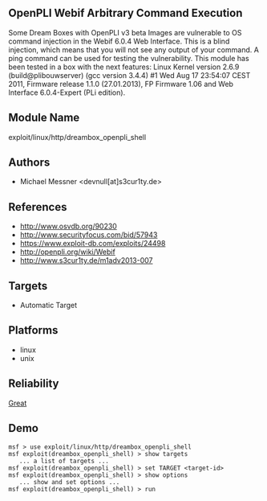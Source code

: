 ## OpenPLI Webif Arbitrary Command Execution

Some Dream Boxes with OpenPLI v3 beta Images are vulnerable 
to OS command injection in the Webif 6.0.4 Web Interface. 
This is a blind injection, which means that you will not see 
any output of your command. A ping command can be used for 
testing the vulnerability. This module has been tested in a 
box with the next features: Linux Kernel version 2.6.9 
(build@plibouwserver) (gcc version 3.4.4) #1 Wed Aug 17 
23:54:07 CEST 2011, Firmware release 1.1.0 (27.01.2013), FP 
Firmware 1.06 and Web Interface 6.0.4-Expert (PLi edition).


## Module Name
exploit/linux/http/dreambox_openpli_shell

## Authors
* Michael Messner <devnull[at]s3cur1ty.de>


## References
* http://www.osvdb.org/90230
* http://www.securityfocus.com/bid/57943
* https://www.exploit-db.com/exploits/24498
* http://openpli.org/wiki/Webif
* http://www.s3cur1ty.de/m1adv2013-007



## Targets
* Automatic Target


## Platforms
* linux
* unix

## Reliability
[Great](https://github.com/rapid7/metasploit-framework/wiki/Exploit-Ranking)

## Demo

```
msf > use exploit/linux/http/dreambox_openpli_shell
msf exploit(dreambox_openpli_shell) > show targets
   ... a list of targets ...
msf exploit(dreambox_openpli_shell) > set TARGET <target-id>
msf exploit(dreambox_openpli_shell) > show options
   ... show and set options ...
msf exploit(dreambox_openpli_shell) > run
```
    
    